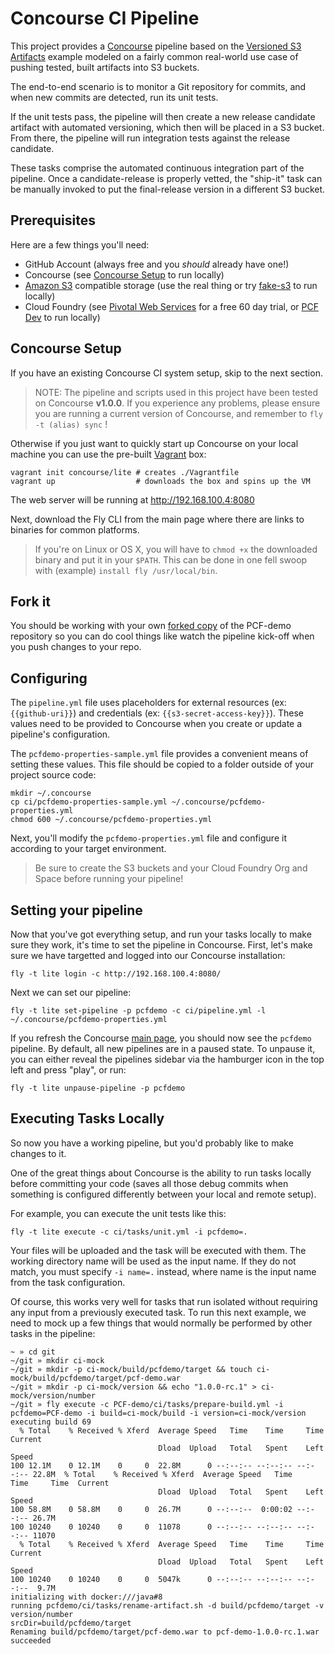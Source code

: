 # Concourse CI Pipeline

This project provides a [Concourse](https://concourse.ci/) pipeline based on the
[Versioned S3 Artifacts](https://concourse.ci/versioned-s3-artifacts.html) example
modeled on a fairly common real-world use case of pushing tested, built artifacts
into S3 buckets.

The end-to-end scenario is to monitor a Git repository for commits, and when new
commits are detected, run its unit tests.

If the unit tests pass, the pipeline will then create a new release candidate
artifact with automated versioning, which then will be placed in a S3 bucket. From
there, the pipeline will run integration tests against the release candidate.

These tasks comprise the automated continuous integration part of the pipeline. Once
a candidate-release is properly vetted, the "ship-it" task can be manually invoked to
put the final-release version in a different S3 bucket.

## Prerequisites

Here are a few things you'll need:

- GitHub Account (always free and you *should* already have one!)
- Concourse (see [Concourse Setup](#concourse-setup) to run locally)
- [Amazon S3](https://aws.amazon.com/s3/pricing/) compatible storage (use the real thing or try [fake-s3](https://hub.docker.com/r/lphoward/fake-s3/) to run locally)
- Cloud Foundry (see [Pivotal Web Services](http://run.pivotal.io/) for a free 60
day trial, or [PCF Dev](http://pcfdev.io) to run locally)

## Concourse Setup

If you have an existing Concourse CI system setup, skip to the next section.

> NOTE: The pipeline and scripts used in this project have been tested on Concourse
**v1.0.0**.  If you experience any problems, please ensure you are running a current version of Concourse, and remember to `fly -t (alias) sync` !

Otherwise if you just want to quickly start up Concourse on your local machine you
can use the pre-built [Vagrant](https://www.vagrantup.com/) box:

```
vagrant init concourse/lite # creates ./Vagrantfile
vagrant up                  # downloads the box and spins up the VM
```

The web server will be running at http://192.168.100.4:8080

Next, download the Fly CLI from the main page where there are links to binaries
for common platforms.

> If you're on Linux or OS X, you will have to ```chmod +x``` the downloaded
binary and put it in your ```$PATH```. This can be done in one fell swoop with
(example) ```install fly /usr/local/bin```.

## Fork it

You should be working with your own [forked copy](https://help.github.com/articles/fork-a-repo/) of the PCF-demo repository so you
can do cool things like watch the pipeline kick-off when you push changes to your
repo.

## Configuring

The ```pipeline.yml``` file uses placeholders for external resources (ex: ```{{github-uri}}```) and credentials (ex: ```{{s3-secret-access-key}}```). These
values need to be provided to Concourse when you create or update a pipeline's
configuration.

The ```pcfdemo-properties-sample.yml``` file provides a convenient means of setting
these values.  This file should be copied to a folder outside of your project
source code:

```
mkdir ~/.concourse
cp ci/pcfdemo-properties-sample.yml ~/.concourse/pcfdemo-properties.yml
chmod 600 ~/.concourse/pcfdemo-properties.yml
```

Next, you'll modify the ```pcfdemo-properties.yml``` file and configure it
according to your target environment.

> Be sure to create the S3 buckets and your Cloud Foundry Org and Space before running your pipeline!

## Setting your pipeline

Now that you've got everything setup, and run your tasks locally to make sure they
work, it's time to set the pipeline in Concourse.  First, let's make sure we have
targetted and logged into our Concourse installation:

```
fly -t lite login -c http://192.168.100.4:8080/
```

Next we can set our pipeline:
```
fly -t lite set-pipeline -p pcfdemo -c ci/pipeline.yml -l ~/.concourse/pcfdemo-properties.yml
```

If you refresh the Concourse [main page](http://192.168.100.4:8080/), you should now see the ```pcfdemo``` pipeline. By
default, all new pipelines are in a paused state.  To unpause it, you can either
reveal the pipelines sidebar via the hamburger icon in the top left and press
"play", or run:

```
fly -t lite unpause-pipeline -p pcfdemo
```

## Executing Tasks Locally

So now you have a working pipeline, but you'd probably like to make changes to it.

One of the great things about Concourse is the ability to run tasks locally before
committing your code (saves all those debug commits when something is configured
differently between your local and remote setup).

For example, you can execute the unit tests like this:

```
fly -t lite execute -c ci/tasks/unit.yml -i pcfdemo=.
```

Your files will be uploaded and the task will be executed with them. The working
directory name will be used as the input name. If they do not match, you must
specify ```-i name=.``` instead, where name is the input name from the task
configuration.

Of course, this works very well for tasks that run isolated without requiring any
input from a previously executed task.  To run this next example, we need to mock
up a few things that would normally be performed by other tasks in the pipeline:

```
~ » cd git
~/git » mkdir ci-mock
~/git » mkdir -p ci-mock/build/pcfdemo/target && touch ci-mock/build/pcfdemo/target/pcf-demo.war
~/git » mkdir -p ci-mock/version && echo "1.0.0-rc.1" > ci-mock/version/number
~/git » fly execute -c PCF-demo/ci/tasks/prepare-build.yml -i pcfdemo=PCF-demo -i build=ci-mock/build -i version=ci-mock/version
executing build 69
  % Total    % Received % Xferd  Average Speed   Time    Time     Time  Current
                                 Dload  Upload   Total   Spent    Left  Speed
100 12.1M    0 12.1M    0     0  22.8M      0 --:--:-- --:--:-- --:--:-- 22.8M  % Total    % Received % Xferd  Average Speed   Time    Time     Time  Current
                                 Dload  Upload   Total   Spent    Left  Speed
100 58.8M    0 58.8M    0     0  26.7M      0 --:--:--  0:00:02 --:--:-- 26.7M
100 10240    0 10240    0     0  11078      0 --:--:-- --:--:-- --:--:-- 11070
  % Total    % Received % Xferd  Average Speed   Time    Time     Time  Current
                                 Dload  Upload   Total   Spent    Left  Speed
100 10240    0 10240    0     0  5047k      0 --:--:-- --:--:-- --:--:--  9.7M
initializing with docker:///java#8
running pcfdemo/ci/tasks/rename-artifact.sh -d build/pcfdemo/target -v version/number
srcDir=build/pcfdemo/target
Renaming build/pcfdemo/target/pcf-demo.war to pcf-demo-1.0.0-rc.1.war
succeeded
```

